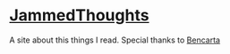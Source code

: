 # [JammedThoughts](https://jammedthoughts.com)

A site about this things I read. Special thanks to [Bencarta](https://github.com/bencentra/centrarium)
